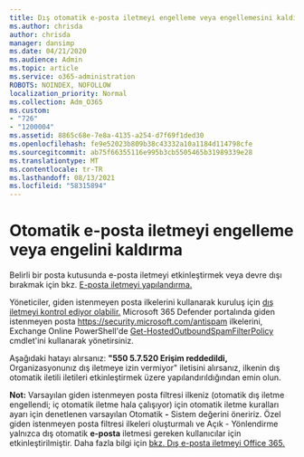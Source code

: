 ```yaml
---
title: Dış otomatik e-posta iletmeyi engelleme veya engellemesini kaldırma
ms.author: chrisda
author: chrisda
manager: dansimp
ms.date: 04/21/2020
ms.audience: Admin
ms.topic: article
ms.service: o365-administration
ROBOTS: NOINDEX, NOFOLLOW
localization_priority: Normal
ms.collection: Adm_O365
ms.custom:
- "726"
- "1200004"
ms.assetid: 8865c68e-7e8a-4135-a254-d7f69f1ded30
ms.openlocfilehash: fe9e52023b809b38c43332a10a1184d114798cfe
ms.sourcegitcommit: ab75f66355116e995b3cb5505465b31989339e28
ms.translationtype: MT
ms.contentlocale: tr-TR
ms.lasthandoff: 08/13/2021
ms.locfileid: "58315894"
---
```

# <a name="block-or-unblock-eternal-automatic-email-forwarding"></a>Otomatik e-posta iletmeyi engelleme veya engelini kaldırma

Belirli bir posta kutusunda e-posta iletmeyi etkinleştirmek veya devre dışı bırakmak için bkz. [E-posta iletmeyi yapılandırma.](https://docs.microsoft.com/microsoft-365/admin/email/configure-email-forwarding)

Yöneticiler, giden istenmeyen posta ilkelerini kullanarak kuruluş için [dış iletmeyi kontrol ediyor olabilir.](https://docs.microsoft.com/microsoft-365/security/office-365-security/configure-the-outbound-spam-policy) Microsoft 365 Defender portalında giden istenmeyen posta <https://security.microsoft.com/antispam> ilkelerini, Exchange Online PowerShell'de [Get-HostedOutboundSpamFilterPolicy](https://docs.microsoft.com/powershell/module/exchange/get-hostedoutboundspamfilterpolicy) cmdlet'ini kullanarak yönetirsiniz.

Aşağıdaki hatayı alırsanız: **"550 5.7.520 Erişim reddedildi,** Organizasyonunız dış iletmeye izin vermiyor" iletisini alırsanız, ilkenin dış otomatik iletili iletileri etkinleştirmek üzere yapılandırıldığından emin olun.

**Not:** Varsayılan giden istenmeyen posta filtresi ilkeniz (otomatik dış iletme engellendi; iç otomatik iletme hala çalışıyor) için otomatik iletme kuralları ayarı için denetlenen varsayılan Otomatik **-** Sistem değerini öneririz.  Özel giden istenmeyen posta filtresi ilkeleri oluşturmalı ve Açık - Yönlendirme yalnızca dış otomatik **e-posta** iletmesi gereken kullanıcılar için etkinleştirilmiştir. Daha fazla bilgi için [bkz. Dış e-posta iletmeyi Office 365.](https://docs.microsoft.com/microsoft-365/security/office-365-security/external-email-forwarding)
